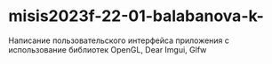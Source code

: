 # misis2023f-22-01-balabanova-k-

Написание пользовательского интерфейса приложения с использование библиотек OpenGL, Dear Imgui, Glfw
